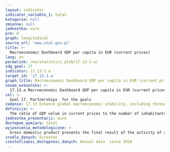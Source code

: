 ```yaml
---
layout: indicator
indicator_variable_1: total
kategorie: null
zmienne: null
jednostka: euro
pre: 0
graph: longitudinal
source_url: 'www.stat.gov.pl'
title: >-
  Macroeconomic Dashboard GDP per capita in EUR (current prices)
lang: en
permalink: /en/statistics_glob/17-13-1-a/
sdg_goal: 17
indicator: 17.13.1.a
target_id: '17.13.1.a'
graph_title: Macroeconomic Dashboard GDP per capita in EUR (current prices)
nazwa_wskaznika: >-
  17.13.a Macroeconomic Dashboard GDP per capita in EUR (current prices)
cel: >-
  Goal 17. Partnerships  for the goals
zadanie: 17.13 Enhance global macroeconomic stability, including through policy coordination and policy coherence
definicja: >-
  The ratio of GDP value in current prices to the number of inhabitants of a given area.
jednostka_prezentacji: euro
dostepne_wymiary: total
wyjasnienia_metodologiczne: >-
  Gross domestic product presents the final result of the activity of all entities of the national economy in a given year. GDP value can be calculated in three ways: from the production side GDP is the sum of value added of all institutional sectors or all sections according to the NACE Rev. 2 plus taxes less subsidies on products, from the distribution side GDP is calculated as the sum of domestic demand, i.e. final consumption expenditure and gross capital formation as well as external balance of goods and services, as the sum of uses in the total economy generation of income account (compensation of employees, taxes less subsidies on production and imports, gross operating surplus and mixed income of the total economy). Current prices are prices actually used in purchase-sell transactions of goods and services in a given period.
zrodlo_danych: Eurostat
czestotliwosc_dostępnosc_danych: Annual data  since 2010
---
```

